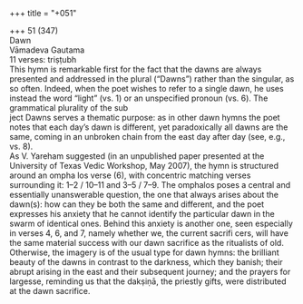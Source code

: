 +++
title = "+051"

+++
51 (347)  
Dawn  
Vāmadeva Gautama  
11 verses: triṣṭubh  
This hymn is remarkable first for the fact that the dawns are always presented and  addressed in the plural (“Dawns”) rather than the singular, as so often. Indeed,  when the poet wishes to refer to a single dawn, he uses instead the word “light”  (vs. 1)  or an unspecified pronoun (vs. 6). The grammatical plurality of the sub  
ject Dawns serves a thematic purpose: as in other dawn hymns the poet notes that  each day’s dawn is different, yet paradoxically all dawns are the same, coming in an  unbroken chain from the east day after day (see, e.g., vs. 8).  
As V. Yareham suggested (in an unpublished paper presented at the University  of Texas Vedic Workshop, May 2007), the hymn is structured around an ompha los verse (6), with concentric matching verses surrounding it: 1–2 / 10–11 and  3–5 / 7–9. The omphalos poses a central and essentially unanswerable question,  the one that always arises about the dawn(s): how can they be both the same  and different, and the poet expresses his anxiety that he cannot identify the  particular dawn in the swarm of identical ones. Behind this anxiety is another  one, seen especially in verses 4, 6, and 7, namely whether we, the current sacrifi cers, will have the same material success with our dawn sacrifice as the ritualists  of old.  
Otherwise, the imagery is of the usual type for dawn hymns:  the brilliant  beauty of the dawns in contrast to the darkness, which they banish; their abrupt  arising in the east and their subsequent journey; and the prayers for largesse,  reminding us that the dakṣiṇā, the priestly gifts, were distributed at the dawn  sacrifice.  